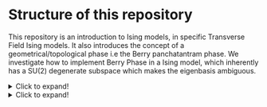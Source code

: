 # Structure of this repository

This repository is an introduction to Ising models, in specific Transverse Field Ising models. It also introduces the concept of a geometrical/topological phase i.e the Berry panchatantram phase. We investigate how to implement Berry Phase in a Ising model, which inherently has a SU(2) degenerate subspace which makes the eigenbasis ambiguous.
<details>
  <summary>Click to expand!</summary>
  
  ## Classical Ising Model
 
We will investigate the basic theory of the Classical Ising model and ferromagnetism. We investigate the meaning of a phase transition and the Hamiltonian of the Classical Ising model.

Then we investigate a classical Ising chain and show how inherently a phase transition cannot exist in 1 dimension. However, as we investigate the 2D Ising model, we reproduce the standard result that there can exist a phase transition in 2 dimensions using the Peirlesis argument. We then simulate the 2D Ising Model using a naive Metropolis-Hasting algorithm and then an optimised Swendsen Wang Cluster Algorithm. We were able to prove the existence of phase transition in 2 dimensions as expected.
  
(All of these Classical Ising model simulations, in specific, have been studied a lot of times in previous works. I have merely included them for educational purposes and is not original research). 

</details>

<details>
  <summary>Click to expand!</summary>
  
  ## Tranverse Field Ising Model

